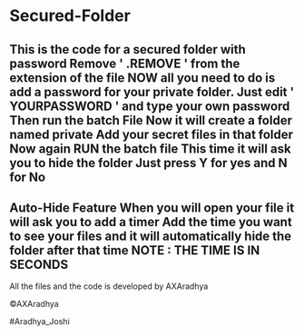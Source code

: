 # Secured-Folder
This is the code for a secured folder with password
Remove ' .REMOVE ' from the extension of the file
NOW all you need to do is add a password for your private folder.
Just edit ' YOURPASSWORD ' and type your own password
Then run the batch File
Now it will create a folder named private
Add your secret files in that folder
Now again RUN the batch file
This time it will ask you to hide the folder
Just press Y for yes and N for No
---------------------------------------
Auto-Hide Feature
When you will open your file it will ask you to add a timer 
Add the time you want to see your files and it will automatically hide the folder after that time
NOTE : THE TIME IS IN SECONDS
--------------------------------------
All the files and the code is developed by AXAradhya 

 ©AXAradhya 
 
 #Aradhya_Joshi
